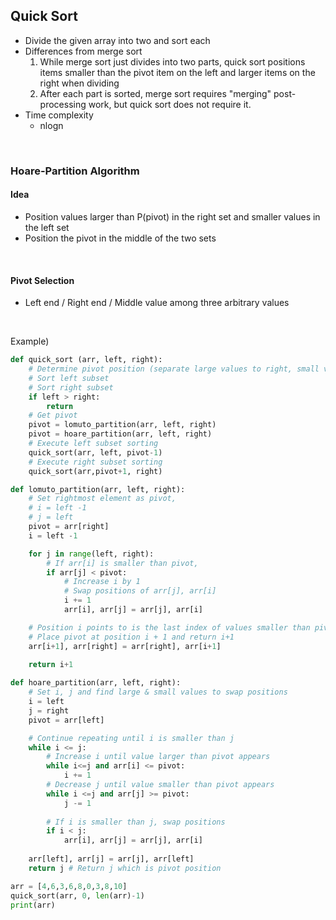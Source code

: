 ## Quick Sort

- Divide the given array into two and sort each
- Differences from merge sort
  1. While merge sort just divides into two parts, quick sort positions items smaller than the pivot item on the left and larger items on the right when dividing
  2. After each part is sorted, merge sort requires "merging" post-processing work, but quick sort does not require it.
- Time complexity
  - nlogn

<br>

### Hoare-Partition Algorithm

#### Idea

- Position values larger than P(pivot) in the right set and smaller values in the left set
- Position the pivot in the middle of the two sets

<br>

#### Pivot Selection

- Left end / Right end / Middle value among three arbitrary values

<br>

Example)

```python
def quick_sort (arr, left, right):
    # Determine pivot position (separate large values to right, small values to left based on pivot)
    # Sort left subset
    # Sort right subset
    if left > right:
        return
    # Get pivot
    pivot = lomuto_partition(arr, left, right)
    pivot = hoare_partition(arr, left, right)
    # Execute left subset sorting
    quick_sort(arr, left, pivot-1)
    # Execute right subset sorting
    quick_sort(arr,pivot+1, right)

def lomuto_partition(arr, left, right):
    # Set rightmost element as pivot,
    # i = left -1
    # j = left
    pivot = arr[right]
    i = left -1

    for j in range(left, right):
        # If arr[i] is smaller than pivot,
        if arr[j] < pivot:
            # Increase i by 1
            # Swap positions of arr[j], arr[i]
            i += 1
            arr[i], arr[j] = arr[j], arr[i]

    # Position i points to is the last index of values smaller than pivot
    # Place pivot at position i + 1 and return i+1
    arr[i+1], arr[right] = arr[right], arr[i+1]
    
    return i+1

def hoare_partition(arr, left, right):
    # Set i, j and find large & small values to swap positions
    i = left
    j = right
    pivot = arr[left]

    # Continue repeating until i is smaller than j
    while i <= j:
        # Increase i until value larger than pivot appears
        while i<=j and arr[i] <= pivot:
            i += 1
        # Decrease j until value smaller than pivot appears
        while i <=j and arr[j] >= pivot:
            j -= 1
        
        # If i is smaller than j, swap positions
        if i < j:
            arr[i], arr[j] = arr[j], arr[i]
    
    arr[left], arr[j] = arr[j], arr[left]
    return j # Return j which is pivot position

arr = [4,6,3,6,8,0,3,8,10]
quick_sort(arr, 0, len(arr)-1)
print(arr)
``` 
